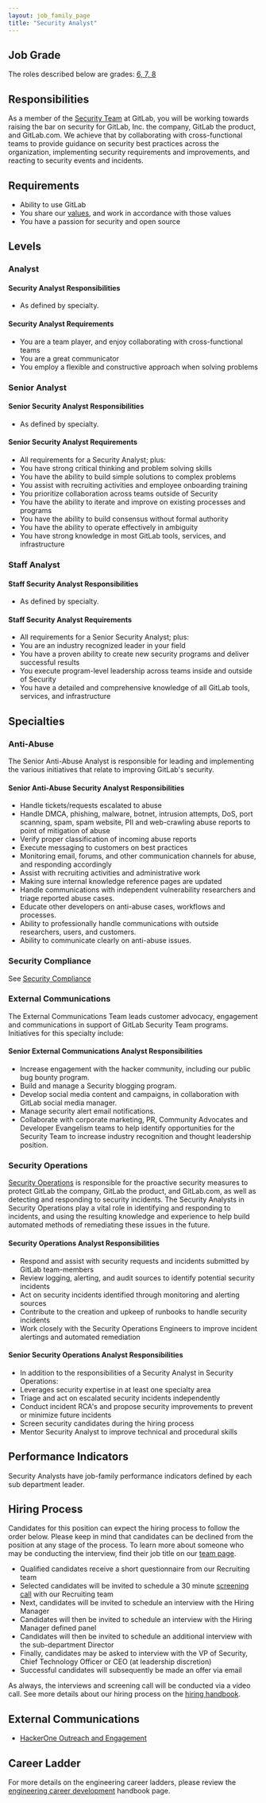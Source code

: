 ```yaml
---
layout: job_family_page
title: "Security Analyst"
---
```

## Job Grade
The roles described below are grades: [6, 7, 8](https://about.gitlab.com/handbook/total-rewards/compensation/compensation-calculator/#gitlab-job-grades)

## Responsibilities
As a member of the [Security Team](/handbook/engineering/security) at GitLab, you will be working towards raising the bar on security for GitLab, Inc. the company, GitLab the product, and GitLab.com. We achieve that by collaborating with cross-functional teams to provide guidance on security best practices across the organization, implementing security requirements and improvements, and reacting to security events and incidents.

## Requirements
- Ability to use GitLab
- You share our [values](/handbook/values/), and work in accordance with those values
- You have a passion for security and open source

## Levels

### Analyst

#### Security Analyst Responsibilities
- As defined by specialty.

#### Security Analyst Requirements
- You are a team player, and enjoy collaborating with cross-functional teams
- You are a great communicator
- You employ a flexible and constructive approach when solving problems

### Senior Analyst

#### Senior Security Analyst Responsibilities

- As defined by specialty.

#### Senior Security Analyst Requirements

- All requirements for a Security Analyst; plus:
- You have strong critical thinking and problem solving skills
- You have the ability to build simple solutions to complex problems
- You assist with recruiting activities and employee onboarding training
- You prioritize collaboration across teams outside of Security
- You have the ability to iterate and improve on existing processes and programs
- You have the ability to build consensus without formal authority
- You have the ability to operate effectively in ambiguity
- You have strong knowledge in most GitLab tools, services, and infrastructure

### Staff Analyst

#### Staff Security Analyst Responsibilities
- As defined by specialty.

#### Staff Security Analyst Requirements

- All requirements for a Senior Security Analyst; plus:
- You are an industry recognized leader in your field
- You have a proven ability to create new security programs and deliver successful results
- You execute program-level leadership across teams inside and outside of Security
- You have a detailed and comprehensive knowledge of all GitLab tools, services, and infrastructure

## Specialties
### Anti-Abuse
The Senior Anti-Abuse Analyst is responsible for leading and implementing the various initiatives that relate to improving GitLab's security.

#### Senior Anti-Abuse Security Analyst Responsibilities

- Handle tickets/requests escalated to abuse
- Handle DMCA, phishing, malware, botnet, intrusion attempts, DoS, port scanning, spam, spam website, PII and web-crawling abuse reports to point of mitigation of abuse
- Verify proper classification of incoming abuse reports
- Execute messaging to customers on best practices
- Monitoring email, forums, and other communication channels for abuse, and responding accordingly
- Assist with recruiting activities and administrative work
- Making sure internal knowledge reference pages are updated
- Handle communications with independent vulnerability researchers and triage reported abuse cases.
- Educate other developers on anti-abuse cases, workflows and processes.
- Ability to professionally handle communications with outside researchers, users, and customers.
- Ability to communicate clearly on anti-abuse issues.

### Security Compliance
See [Security Compliance](https://about.gitlab.com/job-families/engineering/security-compliance/)

### External Communications
The External Communications Team leads customer advocacy, engagement and communications in support of GitLab Security Team programs. Initiatives for this specialty include:

#### Senior External Communications Analyst Responsibilities

- Increase engagement with the hacker community, including our public bug bounty program.
- Build and manage a Security blogging program.
- Develop social media content and campaigns, in collaboration with GitLab social media manager.
- Manage security alert email notifications.
- Collaborate with corporate marketing, PR, Community Advocates and Developer Evangelism teams to help identify opportunities for the Security Team to increase industry recognition and thought leadership position.

### Security Operations

[Security Operations](/handbook/engineering/security/#security-operations) is responsible for the proactive security measures to protect GitLab the company, GitLab the product, and GitLab.com, as well as detecting and responding to security incidents.  The Security Analysts in Security Operations play a vital role in identifying and responding to incidents, and using the resulting knowledge and experience to help build automated methods of remediating these issues in the future.

#### Security Operations Analyst Responsibilities

- Respond and assist with security requests and incidents submitted by GitLab team-members
- Review logging, alerting, and audit sources to identify potential security incidents
- Act on security incidents identified through monitoring and alerting sources
- Contribute to the creation and upkeep of runbooks to handle security incidents
- Work closely with the Security Operations Engineers to improve incident alertings and automated remediation

#### Senior Security Operations Analyst Responsibilities

- In addition to the responsibilities of a Security Analyst in Security Operations:
- Leverages security expertise in at least one specialty area
- Triage and act on escalated security incidents independently
- Conduct incident RCA's and propose security improvements to prevent or minimize future incidents
- Screen security candidates during the hiring process
- Mentor Security Analyst to improve technical and procedural skills

## Performance Indicators

Security Analysts have job-family performance indicators defined by each sub department leader.

## Hiring Process

Candidates for this position can expect the hiring process to follow the order below. Please keep in mind that candidates can be declined from the position at any stage of the process. To learn more about someone who may be conducting the interview, find their job title on our [team page](/company/team/).

- Qualified candidates receive a short questionnaire from our Recruiting team
- Selected candidates will be invited to schedule a 30 minute [screening call](/handbook/hiring/interviewing/#screening-call) with our Recruiting team
- Next, candidates will be invited to schedule an interview with the Hiring Manager
- Candidates will then be invited to schedule an interview with the Hiring Manager defined panel
- Candidates will then be invited to schedule an additional interview with the sub-department Director
- Finally, candidates may be asked to interview with the VP of Security, Chief Technology Officer or CEO (at leadership discretion)
- Successful candidates will subsequently be made an offer via email

As always, the interviews and screening call will be conducted via a video call.
See more details about our hiring process on the [hiring handbook](/handbook/hiring).

## External Communications
* [HackerOne Outreach and Engagement](/handbook/engineering/security/performance-indicators/#hackerone-outreach-and-engagement)

## Career Ladder

For more details on the engineering career ladders, please review the [engineering career development](/handbook/engineering/career-development/#roles) handbook page.
